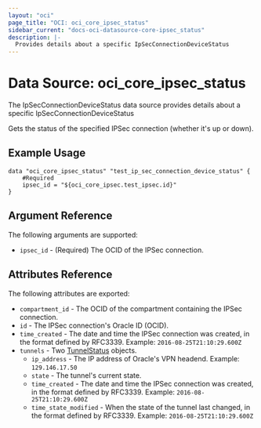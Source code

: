 ```yaml
---
layout: "oci"
page_title: "OCI: oci_core_ipsec_status"
sidebar_current: "docs-oci-datasource-core-ipsec_status"
description: |-
  Provides details about a specific IpSecConnectionDeviceStatus
---
```


# Data Source: oci_core_ipsec_status
The IpSecConnectionDeviceStatus data source provides details about a specific IpSecConnectionDeviceStatus

Gets the status of the specified IPSec connection (whether it's up or down).


## Example Usage

```hcl
data "oci_core_ipsec_status" "test_ip_sec_connection_device_status" {
	#Required
	ipsec_id = "${oci_core_ipsec.test_ipsec.id}"
}
```

## Argument Reference

The following arguments are supported:

* `ipsec_id` - (Required) The OCID of the IPSec connection.


## Attributes Reference

The following attributes are exported:

* `compartment_id` - The OCID of the compartment containing the IPSec connection.
* `id` - The IPSec connection's Oracle ID (OCID).
* `time_created` - The date and time the IPSec connection was created, in the format defined by RFC3339.  Example: `2016-08-25T21:10:29.600Z` 
* `tunnels` - Two [TunnelStatus](https://docs.us-phoenix-1.oraclecloud.com/api/#/en/iaas/20160918/TunnelStatus/) objects.
	* `ip_address` - The IP address of Oracle's VPN headend.  Example: `129.146.17.50` 
	* `state` - The tunnel's current state.
	* `time_created` - The date and time the IPSec connection was created, in the format defined by RFC3339.  Example: `2016-08-25T21:10:29.600Z` 
	* `time_state_modified` - When the state of the tunnel last changed, in the format defined by RFC3339.  Example: `2016-08-25T21:10:29.600Z` 

